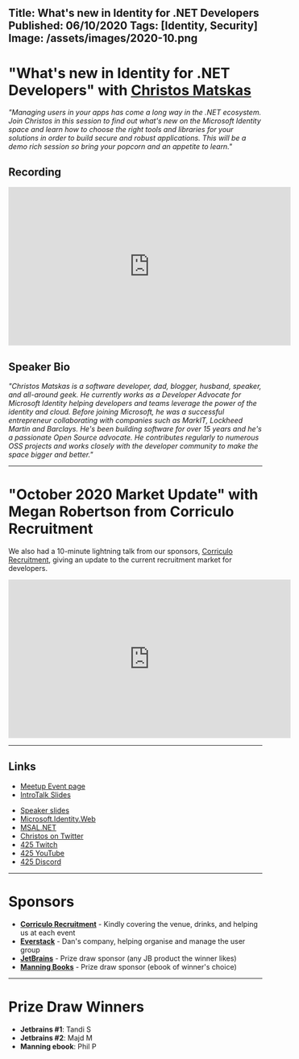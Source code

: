 Title: What's new in Identity for .NET Developers
Published: 06/10/2020
Tags: [Identity, Security]
Image: /assets/images/2020-10.png
---

# "What's new in Identity for .NET Developers" with [Christos Matskas](https://twitter.com/ChristosMatskas)

_"Managing users in your apps has come a long way in the .NET ecosystem. Join Christos in this session to find out what's new on the Microsoft Identity space and learn how to choose the right tools and libraries for your solutions in order to build secure and robust applications. This will be a demo rich session so bring your popcorn and an appetite to learn."_

## Recording

<iframe width="560" height="315" src="https://www.youtube.com/embed/pkwtDdcxcD4" frameborder="0" allow="accelerometer; autoplay; clipboard-write; encrypted-media; gyroscope; picture-in-picture" allowfullscreen></iframe>

## Speaker Bio

_"Christos Matskas is a software developer, dad, blogger, husband, speaker, and all-around geek. He currently works as a Developer Advocate for Microsoft Identity helping developers and teams leverage the power of the identity and cloud. Before joining Microsoft, he was a successful entrepreneur collaborating with companies such as MarkIT, Lockheed Martin and Barclays. He's been building software for over 15 years and he's a passionate Open Source advocate. He contributes regularly to numerous OSS projects and works closely with the developer community to make the space bigger and better."_

---

# "October 2020 Market Update" with Megan Robertson from Corriculo Recruitment

We also had a 10-minute lightning talk from our sponsors, [Corriculo Recruitment](https://corriculo.co.uk/), giving an update to the current recruitment market for developers.

<iframe width="560" height="315" src="https://www.youtube.com/embed/CezPd8ngLcM" frameborder="0" allow="accelerometer; autoplay; clipboard-write; encrypted-media; gyroscope; picture-in-picture" allowfullscreen></iframe>

---

## Links

* [Meetup Event page](https://www.meetup.com/dotnetoxford/events/272478920/)
* [IntroTalk Slides](https://www.dropbox.com/s/nqmmdoz98w1orbk/2020-10-IdentityWithChristosMatskas.pdf?dl=0)

<p></p>

* [Speaker slides](https://www.dropbox.com/s/ia6sx5rceftssfa/00-lap-around-the-platform.pptx?dl=0)
* [Microsoft.Identity.Web](https://developer.microsoft.com/en-us/identity/blogs/microsoft-identity-web-is-now-generally-available/)
* [MSAL.NET](https://github.com/AzureAD/microsoft-authentication-library-for-dotnet)
* [Christos on Twitter](https://twitter.com/christosmatskas)
* [425 Twitch](https://www.twitch.tv/425show)
* [425 YouTube](https://www.youtube.com/channel/UCIPMDupgTRsJY5sxcdBEtCg)
* [425 Discord](https://discord.com/invite/emKbg8F)

---

# Sponsors

* **[Corriculo Recruitment](https://corriculo.co.uk)** - Kindly covering the venue, drinks, and helping us at each event
* **[Everstack](https://www.everstack.com)** - Dan's company, helping organise and manage the user group
* **[JetBrains](https://www.jetbrains.com/)** - Prize draw sponsor (any JB product the winner likes)
* **[Manning Books](https://www.manning.com)** - Prize draw sponsor (ebook of winner's choice)

---

# Prize Draw Winners

* **Jetbrains #1**: Tandi S
* **Jetbrains #2**: Majd M
* **Manning ebook**: Phil P
